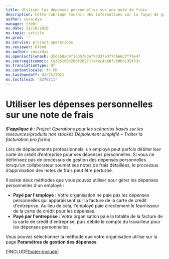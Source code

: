 ```yaml
---
title: Utiliser les dépenses personnelles sur une note de frais
description: Cette rubrique fournit des informations sur la façon de gérer les dépenses personnelles engagées par les employés lors de leurs déplacements professionnels.
author: suvaidya
manager: tfehr
ms.date: 11/18/2020
ms.topic: article
ms.prod: ''
ms.service: project-operations
ms.reviewer: kfend
ms.author: suvaidya
ms.openlocfilehash: d2d558ad4f1a35f83af93d37e377db66d7f70e4f
ms.sourcegitcommit: fa32b1893286f20271fa4ec4be8fc68bd135f53c
ms.translationtype: HT
ms.contentlocale: fr-FR
ms.lasthandoff: 02/15/2021
ms.locfileid: "5276211"
---
```

# <a name="work-with-personal-expenses-on-an-expense-report"></a>Utiliser les dépenses personnelles sur une note de frais

_**S’applique à :** Project Operations pour les scénarios basés sur les ressources/produits non stockés Déploiement simplifié – Traiter la facturation pro forma_

Lors de déplacements professionnels, un employé peut parfois débiter leur carte de crédit d’entreprise pour ses dépenses personnelles. Si vous ne définissez pas de processus de gestion des dépenses personnelles lorsqu'un collaborateur soumet ses notes de frais détaillées, le processus d’approbation des notes de frais peut être perturbé.

Il existe deux méthodes que vous pouvez utiliser pour gérer les dépenses personnelles d'un employé :

  - **Payé par l'employé** : Votre organisation ne paie pas les dépenses personnelles qui apparaissent sur la facture de la carte de crédit d'entreprise. Au lieu de cela, l'employé paie directement le fournisseur de la carte de crédit pour les dépenses. 
  - **Payé par l'entreprise** : Votre organisation paie la totalité de la facture de la carte de crédit d'entreprise, puis débite le compte du travailleur pour les dépenses personnelles.

Vous pouvez sélectionner la méthode que votre organisation utilise sur la page **Paramètres de gestion des dépenses**.


[!INCLUDE[footer-include](../includes/footer-banner.md)]